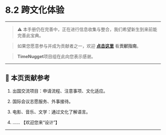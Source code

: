 # 8.2 跨文化体验

---

> ⚠️ 本手册仍在完善中，正在进行信息收集与整合，我们希望新生到来前能完善此宝典。  

> 如果您愿意参与并成为贡献者之一，欢迎 **[点击这里](/CONTRIBUTING.md)** 看**贡献指南**。

> **TimeNugget**项目组在此向您表示感谢。

---

## 📌 本页贡献参考

1. 出国交流项目：申请流程、注意事项、文化适应。

2. 国际会议志愿服务、外事接待。

3. 电影、音乐、文学：通过文化了解语言。

4. ……  【欢迎您来“设计”】

---
